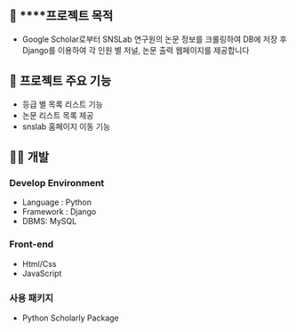 ## 💫 ****프로젝트 목적

- Google Scholar로부터 SNSLab 연구원의 논문 정보를 크롤링하여 DB에 저장 후 Django를 이용하여 각 인원 별 저널, 논문 출력 웹페이지를 제공합니다

## 🚩 프로젝트 주요 기능

- 등급 별 목록 리스트 기능
- 논문 리스트 목록  제공
- snslab 홈페이지 이동 기능

## 🙇🏻 개발

### Develop Environment

- Language : Python
- Framework : Django
- DBMS: MySQL

### Front-end

- Html/Css
- JavaScript

### 사용 패키지

- Python Scholarly Package
